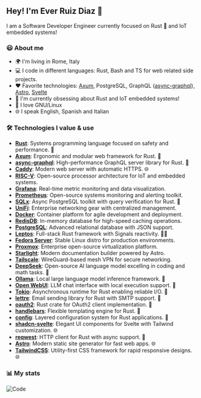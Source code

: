 ## Hey! I'm Ever Ruiz Diaz 👋

I am a Software Developer Engineer currently focused on Rust 🦀 and IoT embedded systems!  

### 😃 About me

* 🌍 I'm living in Rome, Italy
* 💻 I code in different languages: Rust, Bash and TS for web related side projects.
* ♥️ Favorite technologies: [Axum](https://crates.io/crates/axum), PostgreSQL, GraphQL ([async-graphql](https://crates.io/crates/async-graphql)), [Astro](https://astro.build/), [Svelte](https://svelte.dev/)
* 🌱 I'm currently obsessing about Rust and IoT embedded systems!
* 🐧 I love GNU/Linux
* 🌐 I speak English, Spanish and Italian

### 🛠 Technologies I value & use

* **[Rust](https://www.rust-lang.org/)**: Systems programming language focused on safety and performance. 🦀
* **[Axum](https://crates.io/crates/axum)**: Ergonomic and modular web framework for Rust. 🦀
* **[async-graphql](https://crates.io/crates/async-graphql)**: High-performance GraphQL server library for Rust. 🦀
* **[Caddy](https://caddyserver.com/)**: Modern web server with automatic HTTPS. 🌐
* **[RISC-V](https://riscv.org/)**: Open-source processor architecture for IoT and embedded systems.
* **[Grafana](https://grafana.com/)**: Real-time metric monitoring and data visualization.
* **[Prometheus](https://prometheus.io/)**: Open-source systems monitoring and alerting toolkit.
* **[SQLx](https://crates.io/crates/sqlx)**: Async PostgreSQL toolkit with query verification for Rust. 🦀
* **[UniFi](https://www.ui.com/)**: Enterprise networking gear with centralized management.
* **[Docker](https://www.docker.com/)**: Container platform for agile development and deployment.
* **[RedisDB](https://redis.io/)**: In-memory database for high-speed caching operations.
* **[PostgreSQL](https://www.postgresql.org/)**: Advanced relational database with JSON support.
* **[Leptos](https://leptos.dev/)**: Full-stack Rust framework with Signals reactivity. 🦀🌐
* **[Fedora Server](https://getfedora.org/server/)**: Stable Linux distro for production environments.
* **[Proxmox](https://www.proxmox.com/)**: Enterprise open-source virtualization platform.
* **[Starlight](https://starlight.astro.build/)**: Modern documentation builder powered by Astro.
* **[Tailscale](https://tailscale.com/)**: WireGuard-based mesh VPN for secure networking.
* **[DeepSeek](https://www.deepseek.com/)**: Open-source AI language model excelling in coding and math tasks. 🤖
* **[Ollama](https://ollama.ai/)**: Local large language model inference framework. 🤖
* **[Open WebUI](https://openwebui.com/)**: LLM chat interface with local execution support. 🤖
* **[Tokio](https://tokio.rs/)**: Asynchronous runtime for Rust enabling reliable I/O. 🦀
* **[lettre](https://crates.io/crates/lettre)**: Email sending library for Rust with SMTP support. 🦀
* **[oauth2](https://crates.io/crates/oauth2)**: Rust crate for OAuth2 client implementation. 🦀
* **[handlebars](https://crates.io/crates/handlebars)**: Flexible templating engine for Rust. 🦀
* **[config](https://crates.io/crates/config)**: Layered configuration system for Rust applications. 🦀
* **[shadcn-svelte](https://www.shadcn-svelte.com/)**: Elegant UI components for Svelte with Tailwind customization. 🌐
* **[reqwest](https://crates.io/crates/reqwest)**: HTTP client for Rust with async support. 🦀
* **[Astro](https://astro.build/)**: Modern static site generator for fast web apps. 🌐
* **[TailwindCSS](https://tailwindcss.com/)**: Utility-first CSS framework for rapid responsive designs. 🌐

### 📊 My stats

<!-- ![My stats](https://github-readme-stats.vercel.app/api?username=ruizdiazever&show_icons=true&theme=calm&count_private=true) -->
![Code](https://github-readme-stats.vercel.app/api/top-langs/?username=ruizdiazever&layout=compact&theme=calm&count_private=true&hide=SCSS,Less,Java,Python&langs_count=8)
